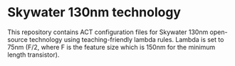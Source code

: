 # Skywater 130nm technology

This repository contains ACT configuration files for Skywater 130nm open-source technology using teaching-friendly lambda rules. Lambda is set to 75nm 
(F/2, where F is the feature size which is 150nm for the minimum length transistor).
